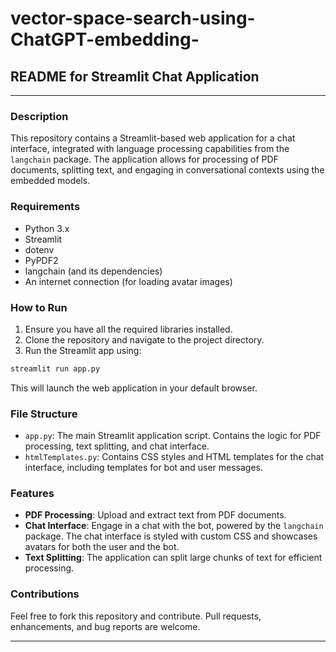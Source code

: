 # vector-space-search-using-ChatGPT-embedding-
## README for Streamlit Chat Application

---

### Description

This repository contains a Streamlit-based web application for a chat interface, integrated with language processing capabilities from the `langchain` package. The application allows for processing of PDF documents, splitting text, and engaging in conversational contexts using the embedded models.

### Requirements

- Python 3.x
- Streamlit
- dotenv
- PyPDF2
- langchain (and its dependencies)
- An internet connection (for loading avatar images)

### How to Run

1. Ensure you have all the required libraries installed.
2. Clone the repository and navigate to the project directory.
3. Run the Streamlit app using:

```bash
streamlit run app.py
```

This will launch the web application in your default browser.

### File Structure

- `app.py`: The main Streamlit application script. Contains the logic for PDF processing, text splitting, and chat interface.
- `htmlTemplates.py`: Contains CSS styles and HTML templates for the chat interface, including templates for bot and user messages.

### Features

- **PDF Processing**: Upload and extract text from PDF documents.
- **Chat Interface**: Engage in a chat with the bot, powered by the `langchain` package. The chat interface is styled with custom CSS and showcases avatars for both the user and the bot.
- **Text Splitting**: The application can split large chunks of text for efficient processing.

### Contributions

Feel free to fork this repository and contribute. Pull requests, enhancements, and bug reports are welcome.

---

